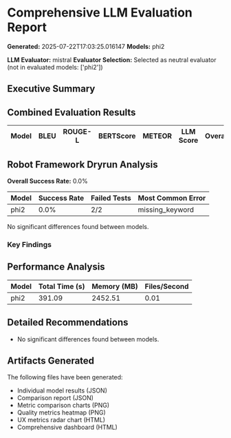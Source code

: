 # Comprehensive LLM Evaluation Report
**Generated:** 2025-07-22T17:03:25.016147
**Models:** phi2

**LLM Evaluator:** mistral
**Evaluator Selection:** Selected as neutral evaluator (not in evaluated models: ['phi2'])

## Executive Summary

## Combined Evaluation Results

| Model | BLEU | ROUGE-L | BERTScore | METEOR | LLM Score | Overall |
|-------|------|---------|-----------|---------|-----------|---------|

## Robot Framework Dryrun Analysis

**Overall Success Rate:** 0.0%

| Model | Success Rate | Failed Tests | Most Common Error |
|-------|--------------|--------------|-------------------|
| phi2 | 0.0% | 2/2 | missing_keyword |

No significant differences found between models.

### Key Findings


## Performance Analysis

| Model | Total Time (s) | Memory (MB) | Files/Second |
|-------|----------------|-------------|--------------|
| phi2 | 391.09 | 2452.51 | 0.01 |

## Detailed Recommendations

- No significant differences found between models.

## Artifacts Generated

The following files have been generated:
- Individual model results (JSON)
- Comparison report (JSON)
- Metric comparison charts (PNG)
- Quality metrics heatmap (PNG)
- UX metrics radar chart (HTML)
- Comprehensive dashboard (HTML)
